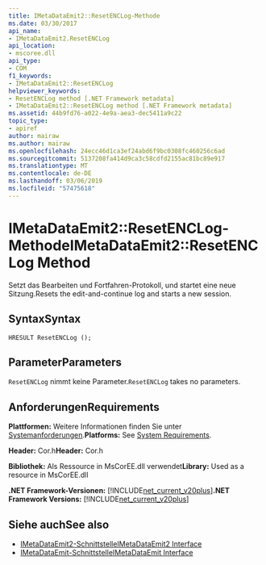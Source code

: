 ```yaml
---
title: IMetaDataEmit2::ResetENCLog-Methode
ms.date: 03/30/2017
api_name:
- IMetaDataEmit2.ResetENCLog
api_location:
- mscoree.dll
api_type:
- COM
f1_keywords:
- IMetaDataEmit2::ResetENCLog
helpviewer_keywords:
- ResetENCLog method [.NET Framework metadata]
- IMetaDataEmit2::ResetENCLog method [.NET Framework metadata]
ms.assetid: 44b9fd76-a022-4e9a-aea3-dec5411a9c22
topic_type:
- apiref
author: mairaw
ms.author: mairaw
ms.openlocfilehash: 24ecc46d1ca3ef24abd6f9bc0308fc460256c6ad
ms.sourcegitcommit: 5137208fa414d9ca3c58cdfd2155ac81bc89e917
ms.translationtype: MT
ms.contentlocale: de-DE
ms.lasthandoff: 03/06/2019
ms.locfileid: "57475618"
---
```

# <a name="imetadataemit2resetenclog-method"></a><span data-ttu-id="bc0d8-102">IMetaDataEmit2::ResetENCLog-Methode</span><span class="sxs-lookup"><span data-stu-id="bc0d8-102">IMetaDataEmit2::ResetENCLog Method</span></span>
<span data-ttu-id="bc0d8-103">Setzt das Bearbeiten und Fortfahren-Protokoll, und startet eine neue Sitzung.</span><span class="sxs-lookup"><span data-stu-id="bc0d8-103">Resets the edit-and-continue log and starts a new session.</span></span>  
  
## <a name="syntax"></a><span data-ttu-id="bc0d8-104">Syntax</span><span class="sxs-lookup"><span data-stu-id="bc0d8-104">Syntax</span></span>  
  
```  
HRESULT ResetENCLog ();  
```  
  
## <a name="parameters"></a><span data-ttu-id="bc0d8-105">Parameter</span><span class="sxs-lookup"><span data-stu-id="bc0d8-105">Parameters</span></span>  
 <span data-ttu-id="bc0d8-106">`ResetENCLog` nimmt keine Parameter.</span><span class="sxs-lookup"><span data-stu-id="bc0d8-106">`ResetENCLog` takes no parameters.</span></span>  
  
## <a name="requirements"></a><span data-ttu-id="bc0d8-107">Anforderungen</span><span class="sxs-lookup"><span data-stu-id="bc0d8-107">Requirements</span></span>  
 <span data-ttu-id="bc0d8-108">**Plattformen:** Weitere Informationen finden Sie unter [Systemanforderungen](../../../../docs/framework/get-started/system-requirements.md).</span><span class="sxs-lookup"><span data-stu-id="bc0d8-108">**Platforms:** See [System Requirements](../../../../docs/framework/get-started/system-requirements.md).</span></span>  
  
 <span data-ttu-id="bc0d8-109">**Header:** Cor.h</span><span class="sxs-lookup"><span data-stu-id="bc0d8-109">**Header:** Cor.h</span></span>  
  
 <span data-ttu-id="bc0d8-110">**Bibliothek:** Als Ressource in MsCorEE.dll verwendet</span><span class="sxs-lookup"><span data-stu-id="bc0d8-110">**Library:** Used as a resource in MsCorEE.dll</span></span>  
  
 <span data-ttu-id="bc0d8-111">**.NET Framework-Versionen:** [!INCLUDE[net_current_v20plus](../../../../includes/net-current-v20plus-md.md)]</span><span class="sxs-lookup"><span data-stu-id="bc0d8-111">**.NET Framework Versions:** [!INCLUDE[net_current_v20plus](../../../../includes/net-current-v20plus-md.md)]</span></span>  
  
## <a name="see-also"></a><span data-ttu-id="bc0d8-112">Siehe auch</span><span class="sxs-lookup"><span data-stu-id="bc0d8-112">See also</span></span>
- [<span data-ttu-id="bc0d8-113">IMetaDataEmit2-Schnittstelle</span><span class="sxs-lookup"><span data-stu-id="bc0d8-113">IMetaDataEmit2 Interface</span></span>](../../../../docs/framework/unmanaged-api/metadata/imetadataemit2-interface.md)
- [<span data-ttu-id="bc0d8-114">IMetaDataEmit-Schnittstelle</span><span class="sxs-lookup"><span data-stu-id="bc0d8-114">IMetaDataEmit Interface</span></span>](../../../../docs/framework/unmanaged-api/metadata/imetadataemit-interface.md)
